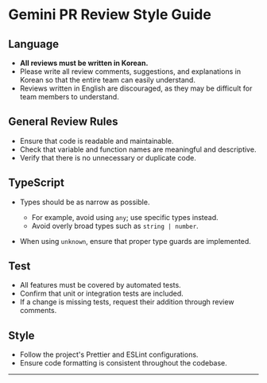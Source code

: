 # Gemini PR Review Style Guide

## Language

- **All reviews must be written in Korean.**
- Please write all review comments, suggestions, and explanations in Korean so that the entire team can easily understand.
- Reviews written in English are discouraged, as they may be difficult for team members to understand.

## General Review Rules

- Ensure that code is readable and maintainable.
- Check that variable and function names are meaningful and descriptive.
- Verify that there is no unnecessary or duplicate code.

## TypeScript

- Types should be as narrow as possible.
  - For example, avoid using `any`; use specific types instead.
  - Avoid overly broad types such as `string | number`.

- When using `unknown`, ensure that proper type guards are implemented.

## Test

- All features must be covered by automated tests.
- Confirm that unit or integration tests are included.
- If a change is missing tests, request their addition through review comments.

## Style

- Follow the project's Prettier and ESLint configurations.
- Ensure code formatting is consistent throughout the codebase.

---

<!-- # React Project PR Review Guide

## Language
- All code reviews and comments must be written in Korean.

## What to Review

1. **Component Design**
   - Is each component focused on a single responsibility?
   - Are components split into reusable and presentational parts appropriately?

2. **State Management**
   - Is state managed at the minimal, correct scope?
   - Is there any unnecessary prop drilling or global state?

3. **TypeScript Usage**
   - Are all variables, function parameters, and component props properly typed?
   - Avoid usage of `any` and overly broad union types.

4. **Naming & Style**
   - Follow project Prettier and ESLint rules.
   - Use descriptive and consistent names for variables, functions, and components.

5. **Testing**
   - Are new features and bug fixes covered by automated tests?
   - Are there sufficient unit and integration tests?

6. **UI/UX & Accessibility**
   - Are semantic HTML tags used?
   - Are accessibility (a11y) considerations (ARIA, keyboard navigation) implemented?

7. **Async & Error Handling**
   - Are API calls and async logic handled safely?
   - Are loading, error, and success states properly reflected in the UI?

8. **Performance**
   - Is unnecessary re-rendering avoided?
   - Are hooks like useMemo and useCallback used where needed?

## Additional Notes

- All review comments should be clear, actionable, and written in Korean.
- If tests are missing, please request them via comments. -->
